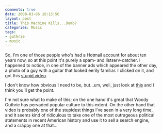 ```yaml
---
comments: true
date: 2008-03-06 18:15:56
layout: post
title: This Machine Kills...Dumb?
categories: Music
tags:
- guthrie
- music
---
```


So, I'm one of those people who's had a Hotmail account for about ten years now, so at this point it's purely a spam- and listserv-catcher.  I happened to notice, in one of the banner ads which appeared the other day, a photo of a guy with a guitar that looked eerily familiar.  I clicked on it, and got this [stupid video](http://video.msn.com/video.aspx?mkt=en-us&vid=2b08f236-ff76-4137-ab5e-967fd9554f0e).<!-- more -->

I don't know how obvious I need to be, but...um, well, just look at [this](http://upload.wikimedia.org/wikipedia/commons/thumb/2/25/Woody_Guthrie.jpg/646px-Woody_Guthrie.jpg) and I think you'll get the point.

I'm not sure what to make of this; on the one hand it's great that Woody Guthrie has pervaded popular culture to this extent.  On the other hand that video is probably one of the stupidest things I've seen in a very long time, and it seems kind of ridiculous to take one of the most outrageous political statements in recent American history and use it to sell a search engine, and a crappy one at that...
